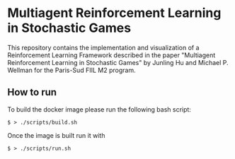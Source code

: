 # Multiagent Reinforcement Learning in Stochastic Games

This repository contains the implementation and visualization of a Reinforcement Learning Framework described in the paper "Multiagent Reinforcement Learning in Stochastic Games" by Junling Hu and Michael P. Wellman for the Paris-Sud FIIL M2 program.

## How to run

To build the docker image please run the following bash script:

```shell
$ > ./scripts/build.sh
```

Once the image is built run it with


```shell
$ > ./scripts/run.sh
```